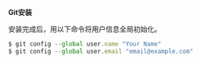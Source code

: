 **Git安装**

安装完成后，用以下命令将用户信息全局初始化。

```js
$ git config --global user.name "Your Name"
$ git config --global user.email "email@example.com"
```

